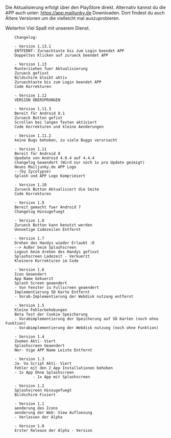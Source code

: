 Die Aktualisierung erfolgt über den PlayStore direkt.
Alternativ kannst du die APP auch unter: https://app.mailjunky.de Downloaden.
Dort findest du auch Ältere Versionen um die vielleicht mal auszuprobieren.

Weiterhin Viel Spaß mit unserem Dienst.        

        Changelog:
        
        - Version 1.13.1
        ENTFERNT: Zuruecktaste bis zum Login beendet APP
        Doppeltes Klicken auf zurueck beendet APP
        
        - Version 1.13
        Runterziehen fuer Aktualisierung
        Zurueck gefixxt
        Bildschirm bleibt aktiv
        Zuruecktaste bis zum Login beendet APP
        Code Korrekturen
        
        - Version 1.12
        VERSION ÜBERSPRUNGEN
        
        - Version 1.11.3
        Bereit für Android 8.1
        Zurueck Button gefixt
        Scrollen bei langen Texten aktiviert
        Code Korrekturen und kleine Aenderungen
        
        - Version 1.11.2
        keine Bugs behoben, zu viele Buggs verursacht
        
        - Version 1.11
        Bereit für Android 8
        Upodate von Android 4.0.4 auf 4.4.4
        Changelog Geaendert (Wird nur noch 1x pro Update gezeigt)
        Neues Mailjunky.de APP Logo
        --(by Zycolypse)
        Splash und APP Logo Komprimiert
        
        - Version 1.10
        Zurueck Button Aktualisiert die Seite
        Code Korrekturen
        
        - Version 1.9
        Bereit gemacht fuer Android 7
        Changelog Hinzugefuegt
        
        - Version 1.8
        Zurueck Button kann benutzt werden
        Unnoetige Codezeilen Entfernt
        
        - Version 1.7
        Drehen des Handys wieder Erlaubt :D
        --> Außer beim Splashscreen
        Logout beim drehen des Handys gefixxt
        Splashscreen Ladezeit - Verkuerzt
        Kleinere Korrekturen im Code
        
        - Version 1.6
        Icon Geaendert
        App Name Gekuerzt
        Splash Screen geaendert
        - Von Fenster zu Fullscreen geaendert
        Implementierung SD Karte Entfernt
        - Vorab-Implementierung der Webdisk nutzung entfernt
         
        - Version 1.5
        Kleine Fehlerbehebungen
        Beta Test der Cookie Speicherung
        - Vorabimplementierung der Speicherung auf SD Karten (noch ohne Funktion)
        - Vorabimplementierung der Webdisk nutzung (noch ohne Funktion)
        
        - Version 1.4
        Zoomen Akti- Viert
        Splashscreen Geaendert
        Ner- Vige APP Name Leiste Entfernt
        
        - Version 1.3
        Ja- Va Script Akti- Viert
        Fehler mit den 2 App Installationen behoben
        - 1x App Ohne Splashscreen
                - 1x App mit Splashscreen
        
        - Version 1.2
        Splashscreen Hinzugefuegt
        Bildschirm Fixiert
        
        - Version 1.1
        aenderung des Icons
        aenderung der Web- View Aufloesung
        - Verlassen der Alpha
        
        - Version 1.0
        Erster Release der Alpha - Version
